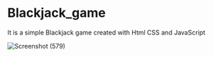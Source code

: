 # Blackjack_game
It is a simple Blackjack game created with Html CSS and JavaScript

![Screenshot (579)](https://user-images.githubusercontent.com/114985411/226198534-09c8c321-7944-4203-9bbb-90ff6292f911.png)
